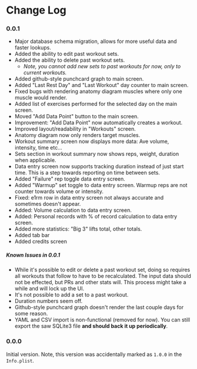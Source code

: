 # Change Log

### 0.0.1

* Major database schema migration, allows for more useful data and faster lookups.
* Added the ability to edit past workout sets.
* Added the ability to delete past workout sets.
	* *Note, you cannot add new sets to past workouts for now, only to current workouts.*
* Added github-style punchcard graph to main screen.
* Added "Last Rest Day" and "Last Workout" day counter to main screen.
* Fixed bugs with rendering anatomy diagram muscles where only one muscle would render.
* Added list of exercises performed for the selected day on the main screen.
* Moved "Add Data Point" button to the main screen.
* Improvement: "Add Data Point" now automatically creates a workout.
* Improved layout/readability in "Workouts" screen.
* Anatomy diagram now only renders target muscles.
* Workout summary screen now displays more data: Ave volume, intensity, time etc...
* Sets section in workout summary now shows reps, weight, duration when applicable.
* Data entry screen now supports tracking duration instead of just start time. This is a step towards reporting on time between sets.
* Added "Failure" rep toggle data entry screen.
* Added "Warmup" set toggle to data entry screen. Warmup reps are not counter towards volume or intensity.
* Fixed: e1rm row in data entry screen not always accurate and sometimes doesn't appear.
* Added: Volume calculation to data entry screen.
* Added: Personal records with % of record calculation to data entry screen.
* Added more statistics: "Big 3" lifts total, other totals.
* Added tab bar
* Added credits screen

##### Known Issues in 0.0.1

* While it's possible to edit or delete a past workout set, doing so requires all workouts that follow to have to be recalculated. The input data should not be effected, but PRs and other stats will. This process might take a while and will lock up the UI.
* It's not possible to add a set to a past workout.
* Duration numbers seem off.
* Github-style punchcard graph doesn't render the last couple days for some reason.
* YAML and CSV import is non-functional (removed for now). You can still export the saw SQLite3 file **and should back it up periodically**.

### 0.0.0

Initial version. Note, this version was accidentally marked as `1.0.0` in the `Info.plist`.